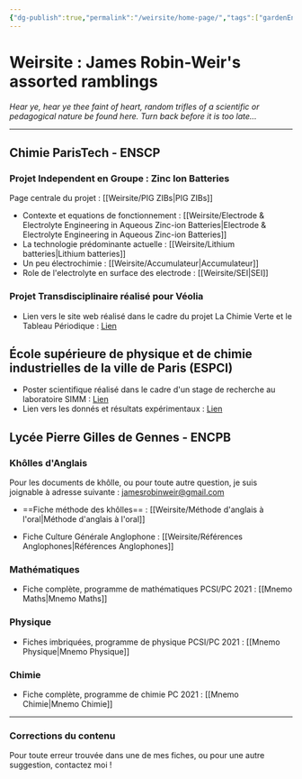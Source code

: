 ```yaml
---
{"dg-publish":true,"permalink":"/weirsite/home-page/","tags":["gardenEntry"]}
---
```


# Weirsite : James Robin-Weir's assorted ramblings

_Hear ye, hear ye thee faint of heart, random trifles of a scientific or pedagogical nature be found here. Turn back before it is too late..._

---

## Chimie ParisTech - ENSCP
### Projet Independent en Groupe : Zinc Ion Batteries
Page centrale du projet : [[Weirsite/PIG ZIBs\|PIG ZIBs]]
- Contexte et equations de fonctionnement : [[Weirsite/Electrode & Electrolyte Engineering in Aqueous Zinc-ion Batteries\|Electrode & Electrolyte Engineering in Aqueous Zinc-ion Batteries]]
- La technologie prédominante actuelle : [[Weirsite/Lithium batteries\|Lithium batteries]]
- Un peu électrochimie : [[Weirsite/Accumulateur\|Accumulateur]]
- Role de l'electrolyte en surface des electrode : [[Weirsite/SEI\|SEI]]
### Projet Transdisciplinaire réalisé pour Véolia
- Lien vers le site web réalisé dans le cadre du projet La Chimie Verte et le Tableau Périodique : [Lien](Projet-Colibri.github.io)
## École supérieure de physique et de chimie industrielles de la ville de Paris (ESPCI)
- Poster scientifique réalisé dans le cadre d'un stage de recherche au laboratoire SIMM : [Lien](https://github.com/JamesRobin-Weir/ESPCI-Dynamics-of-charged-water-in-oil-droplets/blob/main/PosterUROP_James_Robin-Weir.pdf)
- Lien vers les donnés et résultats expérimentaux : [Lien](https://github.com/JamesRobin-Weir/ESPCI-Dynamics-of-charged-water-in-oil-droplets/tree/main)

## Lycée Pierre Gilles de Gennes - ENCPB
### Khôlles d'Anglais
Pour les documents de khôlle, ou pour toute autre question, je suis joignable à adresse suivante : jamesrobinweir@gmail.com

- ==Fiche méthode des khôlles== : [[Weirsite/Méthode d'anglais à l'oral\|Méthode d'anglais à l'oral]]

- Fiche Culture Générale Anglophone : [[Weirsite/Références Anglophones\|Références Anglophones]]
### Mathématiques

- Fiche complète, programme de mathématiques PCSI/PC 2021 : [[Mnemo Maths\|Mnemo Maths]]

### Physique

- Fiches imbriquées, programme de physique PCSI/PC 2021 : [[Mnemo Physique\|Mnemo Physique]]

### Chimie

- Fiche complète, programme de chimie PC 2021 : [[Mnemo Chimie\|Mnemo Chimie]]

---


### Corrections du contenu
Pour toute erreur trouvée dans une de mes fiches, ou pour une autre suggestion, contactez moi !
